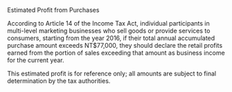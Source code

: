 <p>Estimated Profit from Purchases<p>
According to Article 14 of the Income Tax Act, individual participants in multi-level marketing businesses who sell goods or provide services to consumers, starting from the year 2016,
if their total annual accumulated purchase amount exceeds NT$77,000, they should declare the retail profits earned from the portion of sales exceeding that amount as business income for the current year.

<p>This estimated profit is for reference only; all amounts are subject to final determination by the tax authorities.<p>
